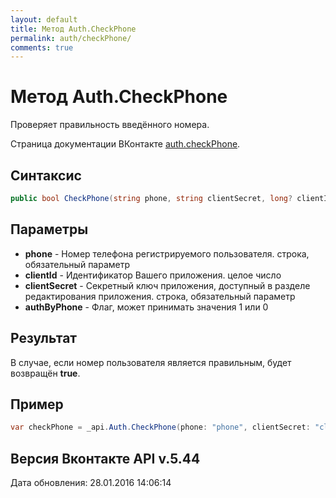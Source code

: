 ```yaml
---
layout: default
title: Метод Auth.CheckPhone
permalink: auth/checkPhone/
comments: true
---
```

# Метод Auth.CheckPhone
Проверяет правильность введённого номера.

Страница документации ВКонтакте [auth.checkPhone](https://vk.com/dev/auth.checkPhone).

## Синтаксис
``` csharp
public bool CheckPhone(string phone, string clientSecret, long? clientId = null, bool? authByPhone = null)
```

## Параметры
+ **phone** - Номер телефона регистрируемого пользователя. строка, обязательный параметр
+ **clientId** - Идентификатор Вашего приложения. целое число
+ **clientSecret** - Секретный ключ приложения, доступный в разделе редактирования приложения. строка, обязательный параметр
+ **authByPhone** - Флаг, может принимать значения 1 или 0

## Результат
В случае, если номер пользователя является правильным, будет возвращён **true**.

## Пример
``` csharp
var checkPhone = _api.Auth.CheckPhone(phone: "phone", clientSecret: "client_secret");
```

## Версия Вконтакте API v.5.44
Дата обновления: 28.01.2016 14:06:14
